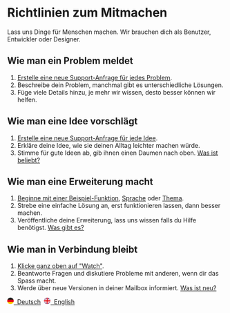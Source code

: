Richtlinien zum Mitmachen
=========================

Lass uns Dinge für Menschen machen. Wir brauchen dich als Benutzer, Entwickler oder Designer.

## Wie man ein Problem meldet

1. [Erstelle eine neue Support-Anfrage für jedes Problem](https://github.com/datenstrom/yellow/issues).
2. Beschreibe dein Problem, manchmal gibt es unterschiedliche Lösungen.
3. Füge viele Details hinzu, je mehr wir wissen, desto besser können wir helfen.

## Wie man eine Idee vorschlägt

1. [Erstelle eine neue Support-Anfrage für jede Idee](https://github.com/datenstrom/yellow/issues).
2. Erkläre deine Idee, wie sie deinen Alltag leichter machen würde.
3. Stimme für gute Ideen ab, gib ihnen einen Daumen nach oben. [Was ist beliebt?](https://github.com/datenstrom/yellow/issues?q=is%3Aopen+is%3Aissue+sort%3Areactions-%2B1-desc+label%3Aidea)

## Wie man eine Erweiterung macht

1. [Beginne mit einer Beispiel-Funktion](https://github.com/schulle4u/yellow-extension-example), [Sprache](https://github.com/datenstrom/yellow-extensions/blob/master/languages/english/english-language.txt) oder [Thema](https://github.com/schulle4u/yellow-extension-basic).
2. Strebe eine einfache Lösung an, erst funktionieren lassen, dann besser machen.
3. Veröffentliche deine Erweiterung, lass uns wissen falls du Hilfe benötigst. [Was gibt es?](https://github.com/datenstrom/yellow-extensions)

## Wie man in Verbindung bleibt 

1. [Klicke ganz oben auf "Watch"](https://github.com/datenstrom/yellow).
2. Beantworte Fragen und diskutiere Probleme mit anderen, wenn dir das Spass macht.
3. Werde über neue Versionen in deiner Mailbox informiert. [Was ist neu?](https://github.com/datenstrom/yellow/releases)

<p>
<a href="CONTRIBUTING-de.md"><img src="https://raw.githubusercontent.com/datenstrom/yellow-extensions/master/features/help/language-de.png" width="15" height="15" alt="Deutsch">&nbsp; Deutsch</a>&nbsp;
<a href="CONTRIBUTING.md"><img src="https://raw.githubusercontent.com/datenstrom/yellow-extensions/master/features/help/language-en.png" width="15" height="15" alt="English">&nbsp; English</a>&nbsp;
</p>
